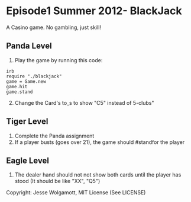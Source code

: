 Episode1 Summer 2012- BlackJack
=====================

A Casino game. No gambling, just skill!

Panda Level
-----------

1. Play the game by running this code:

```
irb
require "./blackjack"
game = Game.new
game.hit
game.stand
```

2. Change the Card's to_s to show "C5" instead of 5-clubs"


Tiger Level
-----------

1. Complete the Panda assignment
2. If a player busts (goes over 21), the game should #standfor the player


Eagle Level
------------

1. The dealer hand should not not show both cards until the player has stood (It should be like "XX", "Q5")

Copyright: Jesse Wolgamott, MIT License (See LICENSE)
